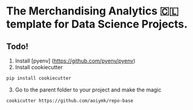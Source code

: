 # The Merchandising Analytics 🇨🇱 template for Data Science Projects. 

## Todo!

1. Install [pyenv] (https://github.com/pyenv/pyenv)
2. Install cookiecutter

```bash
pip install cookiecutter
```
3. Go to the parent folder to your project and make the magic
```bash
cookicutter https://github.com/aoiymk/repo-base   
```

